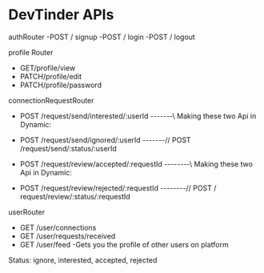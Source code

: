 # DevTinder APIs

authRouter
-POST / signup
-POST / login
-POST / logout

profile Router
- GET/profile/view
- PATCH/profile/edit
- PATCH/profile/password

connectionRequestRouter
- POST /request/send/interested/:userId     -------\\ Making these two Api in Dynamic:
- POST /request/send/ignored/:userId        -------// POST /request/send/:status/:userId

- POST /request/review/accepted/:requestId   --------\\ Making these two Api in Dynamic:
- POST /request/review/rejected/:requestId   --------// POST / request/review/:status/:requestId

userRouter
- GET /user/connections
- GET /user/requests/received
- GET /user/feed  -Gets you the profile of other users on platform


Status: ignore, interested, accepted, rejected

    